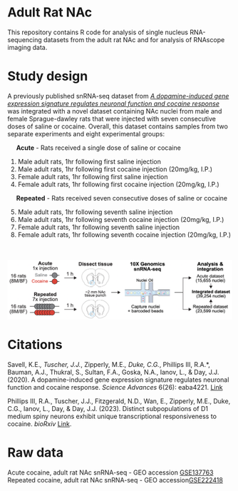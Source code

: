 # Adult Rat NAc
This repository contains R code for analysis of single nucleus RNA-sequencing datasets from the adult rat NAc and for analysis of RNAscope imaging data. 

# Study design
A previously published snRNA-seq dataset  from [_A dopamine-induced gene expression signature regulates neuronal function and cocaine response_](https://advances.sciencemag.org/content/6/26/eaba4221) was integrated with a novel dataset containing NAc nuclei from male and female Sprague-dawley rats that were injected with seven consecutive doses of saline or cocaine. Overall, this dataset contains samples from two separate experiments and eight experimental groups: 

&nbsp;&nbsp;&nbsp;&nbsp; **Acute** - Rats received a single dose of saline or cocaine

1. Male adult rats, 1hr following first saline injection
2. Male adult rats, 1hr following first cocaine injection (20mg/kg, I.P.)
3. Female adult rats, 1hr following first saline injection
4. Female adult rats, 1hr following first cocaine injection (20mg/kg, I.P.)

&nbsp;&nbsp;&nbsp;&nbsp; **Repeated** - Rats received seven consecutive doses of saline or cocaine

5. Male adult rats, 1hr following seventh saline injection
6. Male adult rats, 1hr following seventh cocaine injection (20mg/kg, I.P.)
7. Female adult rats, 1hr following seventh saline injection
8. Female adult rats, 1hr following seventh cocaine injection (20mg/kg, I.P.)
<br>
<br>

<img src="Acute_Repeated_Adult_NAc_snRNA-seq.jpg" align="center" width="850px" />

<br>

# Citations
Savell, K.E.*, Tuscher, J.J.*, Zipperly, M.E.*, Duke, C.G.*, Phillips III, R.A.*, Bauman, A.J., Thukral, S., Sultan, F.A., Goska, N.A., Ianov, L., & Day, J.J. (2020). A dopamine-induced gene expression signature regulates neuronal function and cocaine response. *Science Advances* 6(26): eaba4221.
[Link](https://advances.sciencemag.org/content/6/26/eaba4221)

Phillips III, R.A., Tuscher, J.J., Fitzgerald, N.D., Wan, E., Zipperly, M.E., Duke, C.G., Ianov, L., Day, & Day, J.J. (2023). Distinct subpopulations of D1 medium spiny neurons exhibit unique transcriptional responsiveness to cocaine. *bioRxiv* [Link](https://www.biorxiv.org/content/10.1101/2023.01.12.523845v1). 

# Raw data
Acute cocaine, adult rat NAc snRNA-seq - GEO accession [GSE137763](https://www.ncbi.nlm.nih.gov/geo/query/acc.cgi?acc=GSE137763)  
Repeated cocaine, adult rat NAc snRNA-seq - GEO accession[GSE222418](https://www.ncbi.nlm.nih.gov/geo/query/acc.cgi?acc=GSE222418)  
